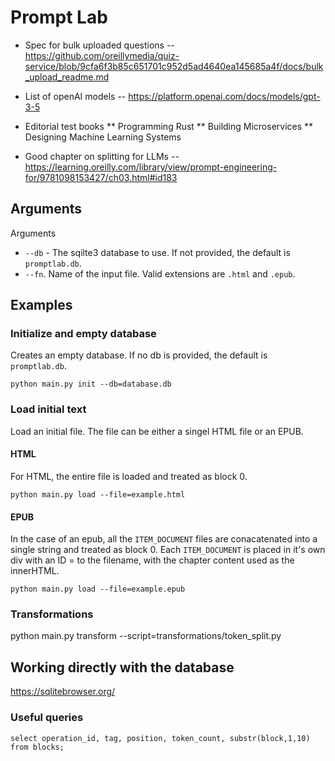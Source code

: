 # Prompt Lab

- Spec for bulk uploaded questions -- https://github.com/oreillymedia/quiz-service/blob/9cfa6f3b85c651701c952d5ad4640ea145685a4f/docs/bulk_upload_readme.md

- List of openAI models -- https://platform.openai.com/docs/models/gpt-3-5

- Editorial test books
  ** Programming Rust
  ** Building Microservices
  \*\* Designing Machine Learning Systems

- Good chapter on splitting for LLMs -- https://learning.oreilly.com/library/view/prompt-engineering-for/9781098153427/ch03.html#id183

## Arguments

Arguments

- `--db` - The sqilte3 database to use. If not provided, the default is `promptlab.db`.
- `--fn`. Name of the input file. Valid extensions are `.html` and `.epub`.

## Examples

### Initialize and empty database

Creates an empty database. If no db is provided, the default is `promptlab.db`.

```
python main.py init --db=database.db
```

### Load initial text

Load an initial file. The file can be either a singel HTML file or an EPUB.

#### HTML

For HTML, the entire file is loaded and treated as block 0.

```
python main.py load --file=example.html
```

#### EPUB

In the case of an epub, all the `ITEM_DOCUMENT` files are conacatenated into a single string and treated as block 0. Each `ITEM_DOCUMENT` is placed in it's own div with an ID = to the filename, with the chapter content used as the innerHTML.

```
python main.py load --file=example.epub
```

### Transformations

python main.py transform --script=transformations/token_split.py

## Working directly with the database

https://sqlitebrowser.org/

### Useful queries

```
select operation_id, tag, position, token_count, substr(block,1,10) from blocks;
```
